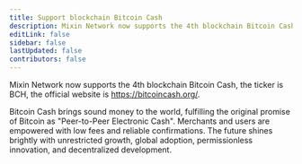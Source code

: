 ```yaml
---
title: Support blockchain Bitcoin Cash
description: Mixin Network now supports the 4th blockchain Bitcoin Cash.
editLink: false
sidebar: false
lastUpdated: false
contributors: false
---
```


Mixin Network now supports the 4th blockchain Bitcoin Cash, the ticker is BCH, the official website is https://bitcoincash.org/.

Bitcoin Cash brings sound money to the world, fulfilling the original promise of Bitcoin as "Peer-to-Peer Electronic Cash". Merchants and users are empowered with low fees and reliable confirmations. The future shines brightly with unrestricted growth, global adoption, permissionless innovation, and decentralized development.